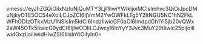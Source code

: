 vmess://eyJhZGQiOiIxNzIuNjQuMTY3LjI1IiwiYWlkIjoiMCIsImhvc3QiOiJpcDMuNjkyOTE5OC54eXoiLCJpZCI6IjVmM2YwOWFkLTg5Y2ItNGU5NC1hN2FkLWFhODIzOTkxMzU1NSIsIm5ldCI6IndzIiwicGF0aCI6ImdpdGh1Yi5jb20vQWx2aW45OTk5IiwicG9ydCI6IjIwODIiLCJwcyI6InYyY3Jvc3MuY29tIiwic25pIjoiIiwidGxzIjoiIiwidHlwZSI6IiIsInYiOiIyIn0=